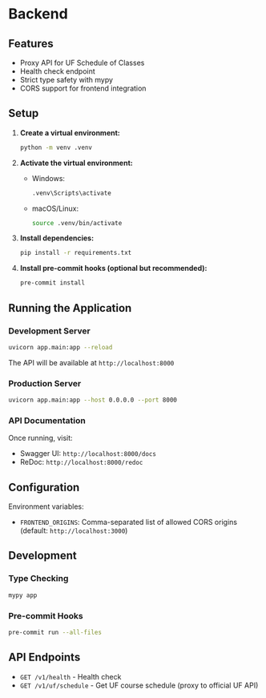 # Backend

## Features

- Proxy API for UF Schedule of Classes
- Health check endpoint
- Strict type safety with mypy
- CORS support for frontend integration

## Setup

1. **Create a virtual environment:**
   ```bash
   python -m venv .venv
   ```

2. **Activate the virtual environment:**
   - Windows:
     ```bash
     .venv\Scripts\activate
     ```
   - macOS/Linux:
     ```bash
     source .venv/bin/activate
     ```

3. **Install dependencies:**
   ```bash
   pip install -r requirements.txt
   ```

4. **Install pre-commit hooks (optional but recommended):**
   ```bash
   pre-commit install
   ```

## Running the Application

### Development Server
```bash
uvicorn app.main:app --reload
```

The API will be available at `http://localhost:8000`

### Production Server
```bash
uvicorn app.main:app --host 0.0.0.0 --port 8000
```

### API Documentation
Once running, visit:
- Swagger UI: `http://localhost:8000/docs`
- ReDoc: `http://localhost:8000/redoc`

## Configuration

Environment variables:
- `FRONTEND_ORIGINS`: Comma-separated list of allowed CORS origins (default: `http://localhost:3000`)

## Development

### Type Checking
```bash
mypy app
```

### Pre-commit Hooks
```bash
pre-commit run --all-files
```

## API Endpoints

- `GET /v1/health` - Health check
- `GET /v1/uf/schedule` - Get UF course schedule (proxy to official UF API)
